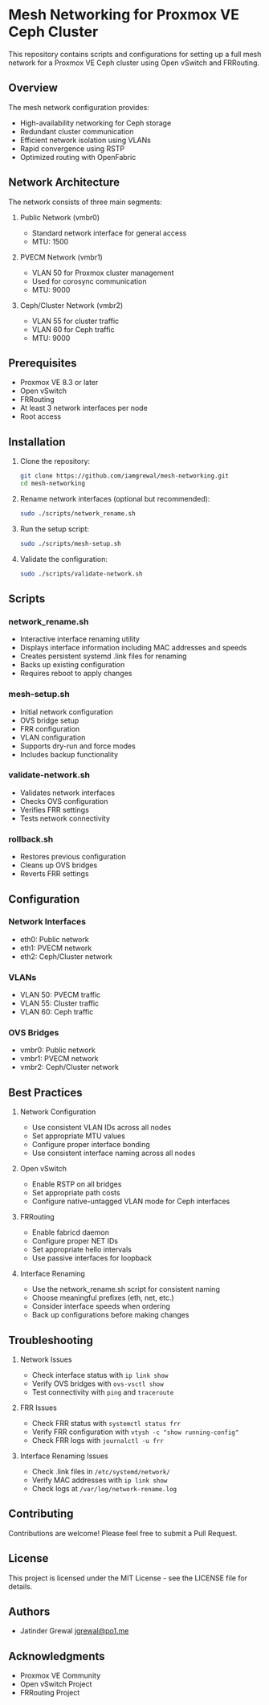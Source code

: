 # Mesh Networking for Proxmox VE Ceph Cluster

This repository contains scripts and configurations for setting up a full mesh network for a Proxmox VE Ceph cluster using Open vSwitch and FRRouting.

## Overview

The mesh network configuration provides:
- High-availability networking for Ceph storage
- Redundant cluster communication
- Efficient network isolation using VLANs
- Rapid convergence using RSTP
- Optimized routing with OpenFabric

## Network Architecture

The network consists of three main segments:
1. Public Network (vmbr0)
   - Standard network interface for general access
   - MTU: 1500

2. PVECM Network (vmbr1)
   - VLAN 50 for Proxmox cluster management
   - Used for corosync communication
   - MTU: 9000

3. Ceph/Cluster Network (vmbr2)
   - VLAN 55 for cluster traffic
   - VLAN 60 for Ceph traffic
   - MTU: 9000

## Prerequisites

- Proxmox VE 8.3 or later
- Open vSwitch
- FRRouting
- At least 3 network interfaces per node
- Root access

## Installation

1. Clone the repository:
   ```bash
   git clone https://github.com/iamgrewal/mesh-networking.git
   cd mesh-networking
   ```

2. Rename network interfaces (optional but recommended):
   ```bash
   sudo ./scripts/network_rename.sh
   ```

3. Run the setup script:
   ```bash
   sudo ./scripts/mesh-setup.sh
   ```

4. Validate the configuration:
   ```bash
   sudo ./scripts/validate-network.sh
   ```

## Scripts

### network_rename.sh
- Interactive interface renaming utility
- Displays interface information including MAC addresses and speeds
- Creates persistent systemd .link files for renaming
- Backs up existing configuration
- Requires reboot to apply changes

### mesh-setup.sh
- Initial network configuration
- OVS bridge setup
- FRR configuration
- VLAN configuration
- Supports dry-run and force modes
- Includes backup functionality

### validate-network.sh
- Validates network interfaces
- Checks OVS configuration
- Verifies FRR settings
- Tests network connectivity

### rollback.sh
- Restores previous configuration
- Cleans up OVS bridges
- Reverts FRR settings

## Configuration

### Network Interfaces
- eth0: Public network
- eth1: PVECM network
- eth2: Ceph/Cluster network

### VLANs
- VLAN 50: PVECM traffic
- VLAN 55: Cluster traffic
- VLAN 60: Ceph traffic

### OVS Bridges
- vmbr0: Public network
- vmbr1: PVECM network
- vmbr2: Ceph/Cluster network

## Best Practices

1. Network Configuration
   - Use consistent VLAN IDs across all nodes
   - Set appropriate MTU values
   - Configure proper interface bonding
   - Use consistent interface naming across all nodes

2. Open vSwitch
   - Enable RSTP on all bridges
   - Set appropriate path costs
   - Configure native-untagged VLAN mode for Ceph interfaces

3. FRRouting
   - Enable fabricd daemon
   - Configure proper NET IDs
   - Set appropriate hello intervals
   - Use passive interfaces for loopback

4. Interface Renaming
   - Use the network_rename.sh script for consistent naming
   - Choose meaningful prefixes (eth, net, etc.)
   - Consider interface speeds when ordering
   - Back up configurations before making changes

## Troubleshooting

1. Network Issues
   - Check interface status with `ip link show`
   - Verify OVS bridges with `ovs-vsctl show`
   - Test connectivity with `ping` and `traceroute`

2. FRR Issues
   - Check FRR status with `systemctl status frr`
   - Verify FRR configuration with `vtysh -c "show running-config"`
   - Check FRR logs with `journalctl -u frr`

3. Interface Renaming Issues
   - Check .link files in `/etc/systemd/network/`
   - Verify MAC addresses with `ip link show`
   - Check logs at `/var/log/network-rename.log`

## Contributing

Contributions are welcome! Please feel free to submit a Pull Request.

## License

This project is licensed under the MIT License - see the LICENSE file for details.

## Authors

- Jatinder Grewal <jgrewal@po1.me>

## Acknowledgments

- Proxmox VE Community
- Open vSwitch Project
- FRRouting Project 
